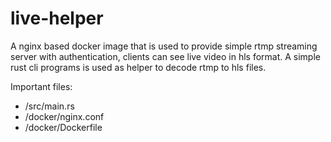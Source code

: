 # live-helper

A nginx based docker image that is used to provide simple rtmp streaming server with authentication,
clients can see live video in hls format. A simple rust cli programs is used as helper to decode rtmp to hls files.

Important files:
 - /src/main.rs
 - /docker/nginx.conf
 - /docker/Dockerfile
